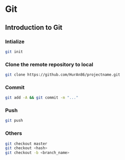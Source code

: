 # Git

## Introduction to Git
### Intialize
```sh
git init
```
### Clone the remote repository to local 
```sh
git clone https://github.com/HurAn86/projectname.git
```
### Commit
```sh
git add -A && git commit -m "..."
```
### Push
```sh
git push 
```
### Others
```sh
git checkout master
git checkout <hash>
git checkout -b <branch_name>
```
